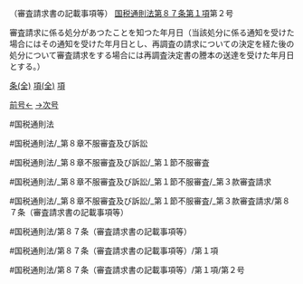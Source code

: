 （審査請求書の記載事項等）
[国税通則法第８７条第１項](国税通則法＿＿＿＿＿第８７条第１項)第２号

審査請求に係る処分があつたことを知つた年月日（当該処分に係る通知を受けた場合にはその通知を受けた年月日とし、再調査の請求についての決定を経た後の処分について審査請求をする場合には再調査決定書の謄本の送達を受けた年月日とする。）

[条(全)](国税通則法＿＿＿＿＿第８７条_.md)    [項(全)](国税通則法＿＿＿＿＿第８７条第１項_.md)    [項](国税通則法＿＿＿＿＿第８７条第１項.md)

[前号←](国税通則法＿＿＿＿＿第８７条第１項第１号.md)    [→次号](国税通則法＿＿＿＿＿第８７条第１項第３号.md)

#国税通則法

#国税通則法/_第８章不服審査及び訴訟

#国税通則法/_第８章不服審査及び訴訟/_第１節不服審査

#国税通則法/_第８章不服審査及び訴訟/_第１節不服審査/_第３款審査請求

#国税通則法/_第８章不服審査及び訴訟/_第１節不服審査/_第３款審査請求/第８７条（審査請求書の記載事項等）

#国税通則法/第８７条（審査請求書の記載事項等）

#国税通則法/第８７条（審査請求書の記載事項等）/第１項

#国税通則法/第８７条（審査請求書の記載事項等）/第１項/第２号

